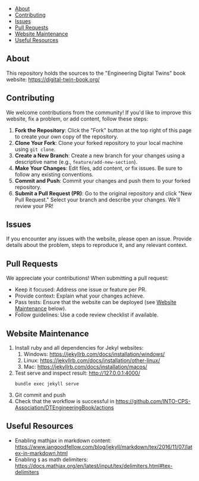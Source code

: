 - [About](#about)
- [Contributing](#contributing)
- [Issues](#issues)
- [Pull Requests](#pull-requests)
- [Website Maintenance](#website-maintenance)
- [Useful Resources](#useful-resources)

## About

This repository holds the sources to the "Engineering Digital Twins" book website: https://digital-twin-book.org/

## Contributing

We welcome contributions from the community! If you'd like to improve this website, fix a problem, or add content, follow these steps:
1.  **Fork the Repository**: Click the "Fork" button at the top right of this page to create your own copy of the repository.
2.  **Clone Your Fork**: Clone your forked repository to your local machine using `git clone`.
3.  **Create a New Branch**: Create a new branch for your changes using a descriptive name (e.g., `feature/add-new-section`).
4.  **Make Your Changes**: Edit files, add content, or fix issues. Be sure to follow any existing conventions.
5.  **Commit and Push**: Commit your changes and push them to your forked repository.
6.  **Submit a Pull Request (PR)**: Go to the original repository and click "New Pull Request." Select your branch and describe your changes. We'll review your PR!

## Issues

If you encounter any issues with the website, please open an issue. 
Provide details about the problem, steps to reproduce it, and any relevant context.

## Pull Requests

We appreciate your contributions! When submitting a pull request:
- Keep it focused: Address one issue or feature per PR.
- Provide context: Explain what your changes achieve.
- Pass tests: Ensure that the website can be deployed (see [Website Maintenance](#website-maintenance) below).
- Follow guidelines: Use a code review checklist if available.

## Website Maintenance

1. Install ruby and all dependencies for Jekyl websites:
   1. Windows: https://jekyllrb.com/docs/installation/windows/
   2. Linux: https://jekyllrb.com/docs/installation/other-linux/
   3. Mac: https://jekyllrb.com/docs/installation/macos/
2. Test serve and inspect result: http://127.0.0.1:4000/
   ```
   bundle exec jekyll serve
   ```
3. Git commit and push
4. Check that the workflow is successful in https://github.com/INTO-CPS-Association/DTEngineeringBook/actions


## Useful Resources

- Enabling mathjax in markdown content: https://www.iangoodfellow.com/blog/jekyll/markdown/tex/2016/11/07/latex-in-markdown.html
- Enabling `$` as math delimiters: https://docs.mathjax.org/en/latest/input/tex/delimiters.html#tex-delimiters
